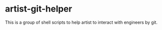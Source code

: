 # artist-git-helper
This is a group of shell scripts to help artist to interact with engineers by git.
